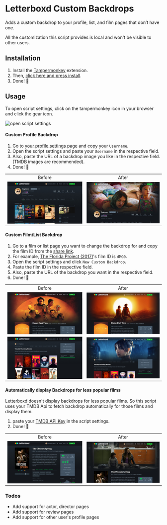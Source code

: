# Letterboxd Custom Backdrops

Adds a custom backdrop to your profile, list, and film pages that don’t have one.

All the customization this script provides is local and won't be visible to other users.

## Installation

1. Install the [Tampermonkey](https://chromewebstore.google.com/detail/tampermonkey/dhdgffkkebhmkfjojejmpbldmpobfkfo?hl=en) extension.
2. Then, [click here and press install](https://tetrax-10.github.io/letterboxd-custom-backdrops/lcb.user.js).
3. Done! 🎉

## Usage

To open script settings, click on the tampermonkey icon in your browser and click the gear icon.

![open script settings](https://raw.githubusercontent.com/Tetrax-10/letterboxd-custom-backdrops/main/screenshot/script_settings.jpg)

#### Custom Profile Backdrop

1. Go to [your profile settings page](https://letterboxd.com/settings/) and copy your `Username`.
2. Open the script settings and paste your `Username` in the respective field.
3. Also, paste the URL of a backdrop image you like in the respective field. (TMDB images are recommended).
4. Done! 🎉

<table>
  <tr align="center">
    <td>Before</td>
    <td>After</td>
  </tr>
  <tr align="center">
    <td>
      <img alt="Before" src="https://raw.githubusercontent.com/Tetrax-10/letterboxd-custom-backdrops/main/screenshots/profile_before.jpg" style="width: 400px;">
    </td>
    <td>
      <img alt="After" src="https://raw.githubusercontent.com/Tetrax-10/letterboxd-custom-backdrops/main/screenshots/profile_after.jpg" style="width: 400px;">
    </td>
  </tr>
</table>

#### Custom Film/List Backdrop

1. Go to a film or list page you want to change the backdrop for and copy the film ID from the [share link](https://raw.githubusercontent.com/Tetrax-10/letterboxd-custom-backdrops/main/screenshot/share.jpg).
2. For example, [The Florida Project (2017)](https://letterboxd.com/film/the-florida-project/)'s film ID is `dMG0`.
3. Open the script settings and click `New Custom Backdrop`.
4. Paste the film ID in the respective field.
5. Also, paste the URL of the backdrop you want in the respective field.
6. Done! 🎉

<table>
  <tr align="center">
    <td>Before</td>
    <td>After</td>
  </tr>
  <tr align="center">
    <td>
      <img alt="Before" src="https://raw.githubusercontent.com/Tetrax-10/letterboxd-custom-backdrops/main/screenshots/custom_film_before.jpg" style="width: 400px;">
    </td>
    <td>
      <img alt="After" src="https://raw.githubusercontent.com/Tetrax-10/letterboxd-custom-backdrops/main/screenshots/custom_film_after.jpg" style="width: 400px;">
    </td>
  </tr>
    <tr align="center">
    <td>
      <img alt="Before" src="https://raw.githubusercontent.com/Tetrax-10/letterboxd-custom-backdrops/main/screenshots/list_before.jpg" style="width: 400px;">
    </td>
    <td>
      <img alt="After" src="https://raw.githubusercontent.com/Tetrax-10/letterboxd-custom-backdrops/main/screenshots/list_after.jpg" style="width: 400px;">
    </td>
  </tr>
</table>

#### Automatically display Backdrops for less popular films

Letterboxd doesn't display backdrops for less popular films. So this script uses your TMDB Api to fetch backdrop automatically for those films and display them.

1. paste your [TMDB API Key](https://www.themoviedb.org/settings/api) in the script settings.
2. Done! 🎉

<table>
  <tr align="center">
    <td>Before</td>
    <td>After</td>
  </tr>
  <tr align="center">
    <td>
      <img alt="Before" src="https://raw.githubusercontent.com/Tetrax-10/letterboxd-custom-backdrops/main/screenshots/film_before.jpg" style="width: 400px;">
    </td>
    <td>
      <img alt="After" src="https://raw.githubusercontent.com/Tetrax-10/letterboxd-custom-backdrops/main/screenshots/film_after.jpg" style="width: 400px;">
    </td>
  </tr>
</table>

### Todos

-   Add support for actor, director pages
-   Add support for review pages
-   Add support for other user's profile pages
